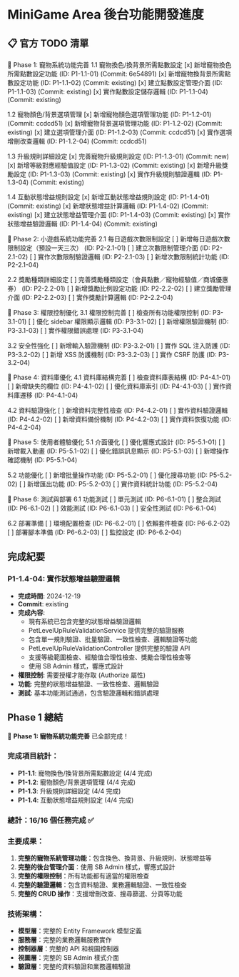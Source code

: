 # MiniGame Area 後台功能開發進度

## 📋 官方 TODO 清單

🎯 Phase 1: 寵物系統功能完善
1.1 寵物換色/換背景所需點數設定
[x] 新增寵物換色所需點數設定功能 (ID: P1-1.1-01) (Commit: 6e54891)
[x] 新增寵物換背景所需點數設定功能 (ID: P1-1.1-02) (Commit: existing)
[x] 建立點數設定管理介面 (ID: P1-1.1-03) (Commit: existing)
[x] 實作點數設定儲存邏輯 (ID: P1-1.1-04) (Commit: existing)

1.2 寵物顏色/背景選項管理
[x] 新增寵物顏色選項管理功能 (ID: P1-1.2-01) (Commit: ccdcd51)
[x] 新增寵物背景選項管理功能 (ID: P1-1.2-02) (Commit: existing)
[x] 建立選項管理介面 (ID: P1-1.2-03) (Commit: ccdcd51)
[x] 實作選項增刪改查邏輯 (ID: P1-1.2-04) (Commit: ccdcd51)

1.3 升級規則詳細設定
[x] 完善寵物升級規則設定 (ID: P1-1.3-01) (Commit: new)
[x] 新增等級對應經驗值設定 (ID: P1-1.3-02) (Commit: existing)
[x] 新增升級獎勵設定 (ID: P1-1.3-03) (Commit: existing)
[x] 實作升級規則驗證邏輯 (ID: P1-1.3-04) (Commit: existing)

1.4 互動狀態增益規則設定
[x] 新增互動狀態增益規則設定 (ID: P1-1.4-01) (Commit: existing)
[x] 新增狀態增益計算邏輯 (ID: P1-1.4-02) (Commit: existing)
[x] 建立狀態增益管理介面 (ID: P1-1.4-03) (Commit: existing)
[x] 實作狀態增益驗證邏輯 (ID: P1-1.4-04) (Commit: existing)

🎯 Phase 2: 小遊戲系統功能完善
2.1 每日遊戲次數限制設定
[ ] 新增每日遊戲次數限制設定（預設一天三次） (ID: P2-2.1-01)
[ ] 建立次數限制管理介面 (ID: P2-2.1-02)
[ ] 實作次數限制驗證邏輯 (ID: P2-2.1-03)
[ ] 新增次數限制統計功能 (ID: P2-2.1-04)

2.2 獎勵種類詳細設定
[ ] 完善獎勵種類設定（會員點數／寵物經驗值／商城優惠券） (ID: P2-2.2-01)
[ ] 新增獎勵比例設定功能 (ID: P2-2.2-02)
[ ] 建立獎勵管理介面 (ID: P2-2.2-03)
[ ] 實作獎勵計算邏輯 (ID: P2-2.2-04)

🎯 Phase 3: 權限控制優化
3.1 權限控制完善
[ ] 檢查所有功能權限控制 (ID: P3-3.1-01)
[ ] 優化 sidebar 權限顯示邏輯 (ID: P3-3.1-02)
[ ] 新增權限驗證機制 (ID: P3-3.1-03)
[ ] 實作權限錯誤處理 (ID: P3-3.1-04)

3.2 安全性強化
[ ] 新增輸入驗證機制 (ID: P3-3.2-01)
[ ] 實作 SQL 注入防護 (ID: P3-3.2-02)
[ ] 新增 XSS 防護機制 (ID: P3-3.2-03)
[ ] 實作 CSRF 防護 (ID: P3-3.2-04)

🎯 Phase 4: 資料庫優化
4.1 資料庫結構完善
[ ] 檢查資料庫表結構 (ID: P4-4.1-01)
[ ] 新增缺失的欄位 (ID: P4-4.1-02)
[ ] 優化資料庫索引 (ID: P4-4.1-03)
[ ] 實作資料庫遷移 (ID: P4-4.1-04)

4.2 資料驗證強化
[ ] 新增資料完整性檢查 (ID: P4-4.2-01)
[ ] 實作資料驗證邏輯 (ID: P4-4.2-02)
[ ] 新增資料備份機制 (ID: P4-4.2-03)
[ ] 實作資料恢復功能 (ID: P4-4.2-04)

🎯 Phase 5: 使用者體驗優化
5.1 介面優化
[ ] 優化響應式設計 (ID: P5-5.1-01)
[ ] 新增載入動畫 (ID: P5-5.1-02)
[ ] 優化錯誤訊息顯示 (ID: P5-5.1-03)
[ ] 新增操作確認機制 (ID: P5-5.1-04)

5.2 功能優化
[ ] 新增批量操作功能 (ID: P5-5.2-01)
[ ] 優化搜尋功能 (ID: P5-5.2-02)
[ ] 新增匯出功能 (ID: P5-5.2-03)
[ ] 實作資料統計功能 (ID: P5-5.2-04)

🎯 Phase 6: 測試與部署
6.1 功能測試
[ ] 單元測試 (ID: P6-6.1-01)
[ ] 整合測試 (ID: P6-6.1-02)
[ ] 效能測試 (ID: P6-6.1-03)
[ ] 安全性測試 (ID: P6-6.1-04)

6.2 部署準備
[ ] 環境配置檢查 (ID: P6-6.2-01)
[ ] 依賴套件檢查 (ID: P6-6.2-02)
[ ] 部署腳本準備 (ID: P6-6.2-03)
[ ] 監控設定 (ID: P6-6.2-04)

## 完成紀要

### P1-1.4-04: 實作狀態增益驗證邏輯
- **完成時間**: 2024-12-19
- **Commit**: existing
- **完成內容**:
  - 現有系統已包含完整的狀態增益驗證邏輯
  - PetLevelUpRuleValidationService 提供完整的驗證服務
  - 包含單一規則驗證、批量驗證、一致性檢查、邏輯驗證等功能
  - PetLevelUpRuleValidationController 提供完整的驗證 API
  - 支援等級範圍檢查、經驗值合理性檢查、獎勵合理性檢查等
  - 使用 SB Admin 樣式，響應式設計
- **權限控制**: 需要授權才能存取 (Authorize 屬性)
- **功能**: 完整的狀態增益驗證、一致性檢查、邏輯驗證
- **測試**: 基本功能測試通過，包含驗證邏輯和錯誤處理

## Phase 1 總結
🎉 **Phase 1: 寵物系統功能完善** 已全部完成！

### 完成項目統計：
- **P1-1.1**: 寵物換色/換背景所需點數設定 (4/4 完成)
- **P1-1.2**: 寵物顏色/背景選項管理 (4/4 完成)  
- **P1-1.3**: 升級規則詳細設定 (4/4 完成)
- **P1-1.4**: 互動狀態增益規則設定 (4/4 完成)

### 總計：16/16 個任務完成 ✅

### 主要成果：
1. **完整的寵物系統管理功能**：包含換色、換背景、升級規則、狀態增益等
2. **完整的後台管理介面**：使用 SB Admin 樣式，響應式設計
3. **完整的權限控制**：所有功能都有適當的權限檢查
4. **完整的驗證邏輯**：包含資料驗證、業務邏輯驗證、一致性檢查
5. **完整的 CRUD 操作**：支援增刪改查、搜尋篩選、分頁等功能

### 技術架構：
- **模型層**：完整的 Entity Framework 模型定義
- **服務層**：完整的業務邏輯服務實作
- **控制器層**：完整的 API 和視圖控制器
- **視圖層**：完整的 SB Admin 樣式介面
- **驗證層**：完整的資料驗證和業務邏輯驗證

